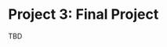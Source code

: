 # Project 3: Final Project

TBD

<!--
Final Submission Due: October 17 (Week 3, Thursday) 


# Prompt

Remix the Unity roll-a-ball tutorial! 

# Requirements

Project 1 has a THREE-PART SUBMISSION PROCESS: 
[] **PART 1 (2.5%): COMPLETE UNITY ROLL-A-BALL TUTORIAL** -- Submit tutorial build here (link tbd)</br>*(Due: October 3 (Week 1 Thursday))*
[] **PART 2 (2.5%): SKETCH OF PROJECT PRPOSAL** -- Bring this to class for discussion! </br>*(Due: October 8 (Week 2 Tuesday))*
[] **PART 3 (10%): FINAL PROJECT BUILD WITH DOCUMENTATION** -- Refer to [submission guidelines](./how-to-submit.md), and submit your final project here (link tbd) *(Due: October 17 (Week 3, Thursday))*

**Total contribution to final course grade: 15%**

---

**Your final project must follow the following rules:** 
[] NO MOUSE INTERACTIONS. NONE! 
[] PLAYER MECHANIC MUST INCLUDE A ROLLING BALL.
[] AT LEAST 2 OF THE FOLLOWING ASPECTS OF CHOICE MUST BE DIFFERENT FROM THE TUTORIAL </br> 
    * Level map - how does game* environment guide / challenge / support your player throughout the experience?
    * Player controls - how the ball is rolled, player camera, etc. other player interactions
    * Rules and mechanics - how game* responds to player's actions, how game* is won / lost / concluded. 

**Your final project is not required to:** 
* be a classic video game.
* have sound / audio. 

# Evaluation

Your final project will be evaluated according to the guidelines listed in the [course syllabus](./index.md/#evaluation-criteria).

-->